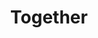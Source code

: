 ---
pid: llp271
title: Together
location_transcription: 
coordinates: "[-75.163787852132, 39.955075479869]"
zipcode: '19120'
gen_neighborhood: North Philadelphia
neighborhood: Logan,Olney
outside_phl: 
age: '12'
age_range: 6-13
instagram: 
image_file_name: llp_271.jpg
proposal_transcription: |-
  a bunch of fist in the air. This symbolizes us as friends & family we all are in this together and we all have to be in this together to make the world a better place. Community a time to live we all have to be together and fight for what's right for us as a city, state, world environment, etc; Also for all the protests we have created and became successful with or maybe just made people open their eyes and see what's wrong with the world. And change people's mind on things

  Together
topic: Environment,Family,Inclusivity,Social Justice,Unity,Uplifting
topic_summary: 0, 0, 0, 0, 0, 0
type: Sculpture Statue
keywords_other: friends, fists, protest
credit: 
image_labels: 
twitter: 
facebook: 
permalink: "/monuments/llp271/"
layout: item-page
---